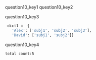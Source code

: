 question10_key1
question10_key2




question10_key3
```python
 dict1 =  {
   'Alex': ['subj1', 'subj2', 'subj3'], 
   'David': ['subj1', 'subj2']}
  ```

question10_key4
```
total count:5
```
